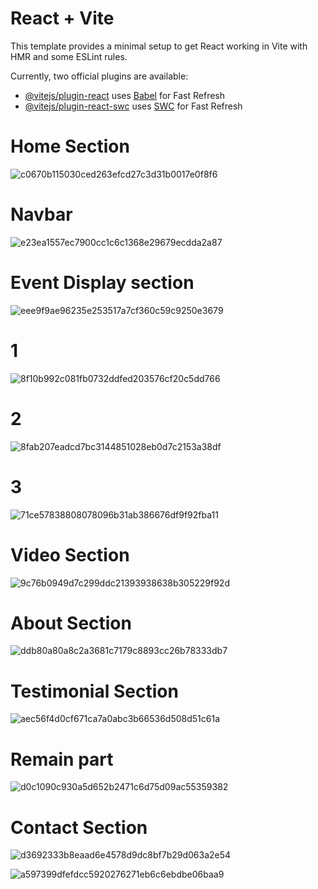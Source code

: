# React + Vite

This template provides a minimal setup to get React working in Vite with HMR and some ESLint rules.

Currently, two official plugins are available:

- [@vitejs/plugin-react](https://github.com/vitejs/vite-plugin-react/blob/main/packages/plugin-react/README.md) uses [Babel](https://babeljs.io/) for Fast Refresh
- [@vitejs/plugin-react-swc](https://github.com/vitejs/vite-plugin-react-swc) uses [SWC](https://swc.rs/) for Fast Refresh

# Home Section
![c0670b115030ced263efcd27c3d31b0017e0f8f6](https://github.com/user-attachments/assets/c52bb462-592e-43c2-8e53-6f46d90031d0)

# Navbar 
![e23ea1557ec7900cc1c6c1368e29679ecdda2a87](https://github.com/user-attachments/assets/ede42659-f5d5-4d2f-a017-1ac2e117c71e)

# Event Display section
![eee9f9ae96235e253517a7cf360c59c9250e3679](https://github.com/user-attachments/assets/b9f06d05-70d2-45cc-9ca0-451379fddbe0)

# 1 
![8f10b992c081fb0732ddfed203576cf20c5dd766](https://github.com/user-attachments/assets/14567291-6522-4910-a81c-82ae9d2f663e)

# 2
![8fab207eadcd7bc3144851028eb0d7c2153a38df](https://github.com/user-attachments/assets/cd7fdd34-792e-40c0-95c6-96425c65ec4e)

# 3
![71ce57838808078096b31ab386676df9f92fba11](https://github.com/user-attachments/assets/4722a38a-3542-4fdb-a8a1-3f1d547fcae2)

# Video Section 
![9c76b0949d7c299ddc21393938638b305229f92d](https://github.com/user-attachments/assets/027f26a8-83ca-4205-8085-f1d1ba4bc38a)

# About Section 
![ddb80a80a8c2a3681c7179c8893cc26b78333db7](https://github.com/user-attachments/assets/b54e0f00-9872-466b-94e7-c9699d1ab0cd)

# Testimonial Section
![aec56f4d0cf671ca7a0abc3b66536d508d51c61a](https://github.com/user-attachments/assets/87384e84-0cad-414a-b9b8-06ff84ec2c44)

# Remain part 
![d0c1090c930a5d652b2471c6d75d09ac55359382](https://github.com/user-attachments/assets/395a2159-2904-44cb-b322-34c5f18010a3)

# Contact Section
![d3692333b8eaad6e4578d9dc8bf7b29d063a2e54](https://github.com/user-attachments/assets/cac1c6ee-301f-45e2-95a5-aa9c0b46230f)

![a597399dfefdcc5920276271eb6c6ebdbe06baa9](https://github.com/user-attachments/assets/6b838fb9-c2c5-462d-86db-5d57580d0ba3)












